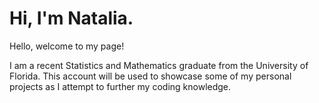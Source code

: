 # Hi, I'm Natalia.

Hello, welcome to my page!

I am a recent Statistics and Mathematics graduate from the University of Florida. This account will be used to showcase some of my personal projects as I attempt to further my coding knowledge.

